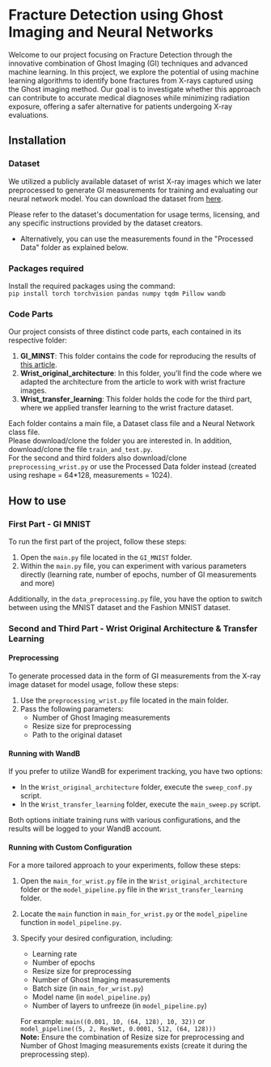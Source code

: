 # Fracture Detection using Ghost Imaging and Neural Networks
Welcome to our project focusing on Fracture Detection through the innovative combination of Ghost Imaging (GI) techniques and advanced machine learning.
In this project, we explore the potential of using machine learning algorithms to identify bone fractures from X-rays captured using the Ghost imaging method.
Our goal is to investigate whether this approach can contribute to accurate medical diagnoses while minimizing radiation exposure, offering a safer alternative
for patients undergoing X-ray evaluations.

## Installation
### Dataset
We utilized a publicly available dataset of wrist X-ray images which we later preprocessed to generate GI measurements for training and evaluating our neural network model. You can download the dataset from [here](https://www.nature.com/articles/s41597-022-01328-z#Sec9).

Please refer to the dataset's documentation for usage terms, licensing, and any specific instructions provided by the dataset creators.

- Alternatively, you can use the measurements found in the "Processed Data" folder as explained below.

### Packages required
Install the required packages using the command:  
`pip install torch torchvision pandas numpy tqdm Pillow wandb`
### Code Parts
Our project consists of three distinct code parts, each contained in its respective folder:  
1. **GI_MINST**: This folder contains the code for reproducing the results of [this article](https://pubmed.ncbi.nlm.nih.gov/34624000/).
2. **Wrist_original_architecture**: In this folder, you'll find the code where we adapted the architecture from the article to work with wrist fracture images.
3. **Wrist_transfer_learning**: This folder holds the code for the third part, where we applied transfer learning to the wrist fracture dataset.
   
Each folder contains a main file, a Dataset class file and a Neural Network class file.  
Please download/clone the folder you are interested in. In addition, download/clone the file `train_and_test.py`.  
For the second and third folders also download/clone `preprocessing_wrist.py` or use the Processed Data folder instead (created using reshape = 64*128, measurements = 1024).

## How to use
### First Part - GI MNIST

To run the first part of the project, follow these steps:

1. Open the `main.py` file located in the `GI_MNIST` folder.
2. Within the `main.py` file, you can experiment with various parameters directly (learning rate, number of epochs, number of GI measurements and more)

Additionally, in the `data_preprocessing.py` file, you have the option to switch between using the MNIST dataset and the Fashion MNIST dataset.

### Second and Third Part - Wrist Original Architecture & Transfer Learning

#### Preprocessing
To generate processed data in the form of GI measurements from the X-ray image dataset for model usage, follow these steps:
1. Use the `preprocessing_wrist.py` file located in the main folder.
2. Pass the following parameters:
   - Number of Ghost Imaging measurements
   - Resize size for preprocessing
   - Path to the original dataset

#### Running with WandB
If you prefer to utilize WandB for experiment tracking, you have two options:

- In the `Wrist_original_architecture` folder, execute the `sweep_conf.py` script.
- In the `Wrist_transfer_learning` folder, execute the `main_sweep.py` script.

Both options initiate training runs with various configurations, and the results will be logged to your WandB account.

#### Running with Custom Configuration
For a more tailored approach to your experiments, follow these steps:

1. Open the `main_for_wrist.py` file in the `Wrist_original_architecture` folder or the `model_pipeline.py` file in the `Wrist_transfer_learning` folder.
2. Locate the `main` function in `main_for_wrist.py` or the `model_pipeline` function in `model_pipeline.py`.
3. Specify your desired configuration, including:
   - Learning rate
   - Number of epochs
   - Resize size for preprocessing
   - Number of Ghost Imaging measurements
   - Batch size (in `main_for_wrist.py`)
   - Model name (in `model_pipeline.py`)
   - Number of layers to unfreeze (in `model_pipeline.py`)

   For example: `main((0.001, 10, (64, 128), 10, 32))` or `model_pipeline((5, 2, ResNet, 0.0001, 512, (64, 128)))`  
   **Note:** Ensure the combination of Resize size for preprocessing and Number of Ghost Imaging measurements exists (create it during the preprocessing step).
